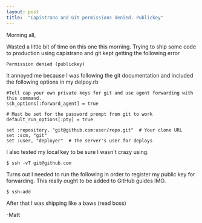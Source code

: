 ```yaml
---
layout: post
title:  "Capistrano and Git permissions denied. Publickey"
---
```


Morning all,

Wasted a little bit of time on this one this morning. Trying to ship some code to production using capistrano and git kept getting the following error

`Permission denied (publickey)`

It annoyed me because I was following the git documentation and included the following options in my delpoy.rb

```
#Tell cap your own private keys for git and use agent forwarding with this command.
ssh_options[:forward_agent] = true

# Must be set for the password prompt from git to work
default_run_options[:pty] = true  
                                  
set :repository, "git@github.com:user/repo.git"  # Your clone URL
set :scm, "git"
set :user, "deployer"  # The server's user for deploys
```

I also tested my local key to be sure I wasn't crazy using.

`$ ssh -vT git@github.com`

Turns out I needed to run the following in order to register my public key for forwarding. This really ought to be added to GitHub guides IMO.

`$ ssh-add`

After that I was shipping like a baws (read boss)

-Matt